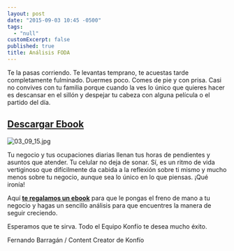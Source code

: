 ```yaml
---
layout: post
date: "2015-09-03 10:45 -0500"
tags: 
  - "null"
customExcerpt: false
published: true
title: Análisis FODA
---
```





Te la pasas corriendo. Te levantas temprano, te acuestas tarde completamente fulminado. Duermes poco. Comes de pie y con prisa. Casi no convives con tu familia porque cuando la ves lo único que quieres hacer es descansar en el sillón y despejar tu cabeza con alguna película o el partido del día. 

## [Descargar Ebook](https://github.com/konfio/konfio.github.io/raw/master/files/Ebook_FODA_Negocio.pdf?utm_source=blog&utm_medium=referral&utm_campaign=ebook)

![03_09_15.jpg]({{site.baseurl}}/img/03_09_15.jpg)

Tu negocio y tus ocupaciones diarias llenan tus horas de pendientes y asuntos que atender. Tu celular no deja de sonar. Sí, es un ritmo de vida vertiginoso que difícilmente da cabida a la reflexión sobre ti mismo y mucho menos sobre tu negocio, aunque sea lo único en lo que piensas. ¡Qué ironía!

Aquí [**te regalamos un ebook**](https://github.com/konfio/konfio.github.io/raw/master/files/Ebook_FODA_Negocio.pdf?utm_source=blog&utm_medium=referral&utm_campaign=ebook) para que le pongas el freno de mano a tu negocio y hagas un sencillo análisis para que encuentres la manera de seguir creciendo.	

Esperamos que te sirva. Todo el Equipo Konfío te desea mucho éxito.

Fernando Barragán / Content Creator de Konfío
